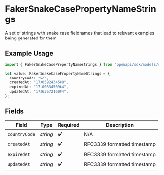 # FakerSnakeCasePropertyNameStrings

A set of strings with snake case fieldnames that lead to relevant examples being generated for them

## Example Usage

```typescript
import { FakerSnakeCasePropertyNameStrings } from "openapi/sdk/models/shared";

let value: FakerSnakeCasePropertyNameStrings = {
  countryCode: "SZ",
  createdAt: "1730592434588",
  expiredAt: "1710083450964",
  updatedAt: "1736367216094",
};
```

## Fields

| Field                       | Type                        | Required                    | Description                 |
| --------------------------- | --------------------------- | --------------------------- | --------------------------- |
| `countryCode`               | *string*                    | :heavy_check_mark:          | N/A                         |
| `createdAt`                 | *string*                    | :heavy_check_mark:          | RFC3339 formatted timestamp |
| `expiredAt`                 | *string*                    | :heavy_check_mark:          | RFC3339 formatted timestamp |
| `updatedAt`                 | *string*                    | :heavy_check_mark:          | RFC3339 formatted timestamp |